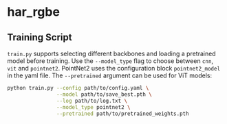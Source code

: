 # har_rgbe

## Training Script

`train.py` supports selecting different backbones and loading a pretrained
model before training. Use the `--model_type` flag to choose between `cnn`,
`vit` and `pointnet2`. PointNet2 uses the configuration block `pointnet2_model`
in the yaml file. The `--pretrained` argument can be used for ViT models:


```bash
python train.py --config path/to/config.yaml \
                --model path/to/save_best.pth \
                --log path/to/log.txt \
                --model_type pointnet2 \
                --pretrained path/to/pretrained_weights.pth
```
